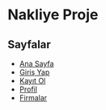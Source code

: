 # Nakliye Proje
## Sayfalar
- [Ana Sayfa](https://cnrats.github.io/nakliyeProjeFrontend/)
- [Giriş Yap](https://cnrats.github.io/nakliyeProjeFrontend/login.html)
- [Kayıt Ol](https://cnrats.github.io/nakliyeProjeFrontend/register.html)
- [Profil](https://cnrats.github.io/nakliyeProjeFrontend/profile.html)
- [Firmalar]((https://cnrats.github.io/nakliyeProjeFrontend/companies.html))